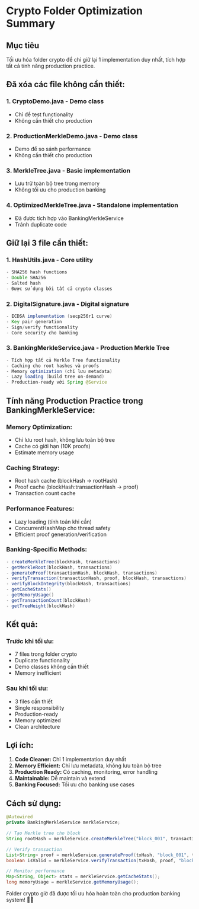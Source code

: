 # Crypto Folder Optimization Summary

## **Mục tiêu**

Tối ưu hóa folder crypto để chỉ giữ lại 1 implementation duy nhất, tích hợp tất cả tính năng production practice.

## **Đã xóa các file không cần thiết:**

### 1. **CryptoDemo.java** - Demo class

- Chỉ để test functionality
- Không cần thiết cho production

### 2. **ProductionMerkleDemo.java** - Demo class

- Demo để so sánh performance
- Không cần thiết cho production

### 3. **MerkleTree.java** - Basic implementation

- Lưu trữ toàn bộ tree trong memory
- Không tối ưu cho production banking

### 4. **OptimizedMerkleTree.java** - Standalone implementation

- Đã được tích hợp vào BankingMerkleService
- Tránh duplicate code

## **Giữ lại 3 file cần thiết:**

### 1. **HashUtils.java** - Core utility

```java
- SHA256 hash functions
- Double SHA256
- Salted hash
- Được sử dụng bởi tất cả crypto classes
```

### 2. **DigitalSignature.java** - Digital signature

```java
- ECDSA implementation (secp256r1 curve)
- Key pair generation
- Sign/verify functionality
- Core security cho banking
```

### 3. **BankingMerkleService.java** - Production Merkle Tree

```java
- Tích hợp tất cả Merkle Tree functionality
- Caching cho root hashes và proofs
- Memory optimization (chỉ lưu metadata)
- Lazy loading (build tree on-demand)
- Production-ready với Spring @Service
```

## **Tính năng Production Practice trong BankingMerkleService:**

### **Memory Optimization:**

- Chỉ lưu root hash, không lưu toàn bộ tree
- Cache có giới hạn (10K proofs)
- Estimate memory usage

### **Caching Strategy:**

- Root hash cache (blockHash -> rootHash)
- Proof cache (blockHash:transactionHash -> proof)
- Transaction count cache

### **Performance Features:**

- Lazy loading (tính toán khi cần)
- ConcurrentHashMap cho thread safety
- Efficient proof generation/verification

### **Banking-Specific Methods:**

```java
- createMerkleTree(blockHash, transactions)
- getMerkleRoot(blockHash, transactions)
- generateProof(transactionHash, blockHash, transactions)
- verifyTransaction(transactionHash, proof, blockHash, transactions)
- verifyBlockIntegrity(blockHash, transactions)
- getCacheStats()
- getMemoryUsage()
- getTransactionCount(blockHash)
- getTreeHeight(blockHash)
```

## **Kết quả:**

### **Trước khi tối ưu:**

- 7 files trong folder crypto
- Duplicate functionality
- Demo classes không cần thiết
- Memory inefficient

### **Sau khi tối ưu:**

- 3 files cần thiết
- Single responsibility
- Production-ready
- Memory optimized
- Clean architecture

## **Lợi ích:**

1. **Code Cleaner:** Chỉ 1 implementation duy nhất
2. **Memory Efficient:** Chỉ lưu metadata, không lưu toàn bộ tree
3. **Production Ready:** Có caching, monitoring, error handling
4. **Maintainable:** Dễ maintain và extend
5. **Banking Focused:** Tối ưu cho banking use cases

## **Cách sử dụng:**

```java
@Autowired
private BankingMerkleService merkleService;

// Tạo Merkle tree cho block
String rootHash = merkleService.createMerkleTree("block_001", transactions);

// Verify transaction
List<String> proof = merkleService.generateProof(txHash, "block_001", transactions);
boolean isValid = merkleService.verifyTransaction(txHash, proof, "block_001", transactions);

// Monitor performance
Map<String, Object> stats = merkleService.getCacheStats();
long memoryUsage = merkleService.getMemoryUsage();
```

Folder crypto giờ đã được tối ưu hóa hoàn toàn cho production banking system! 🏦✨
